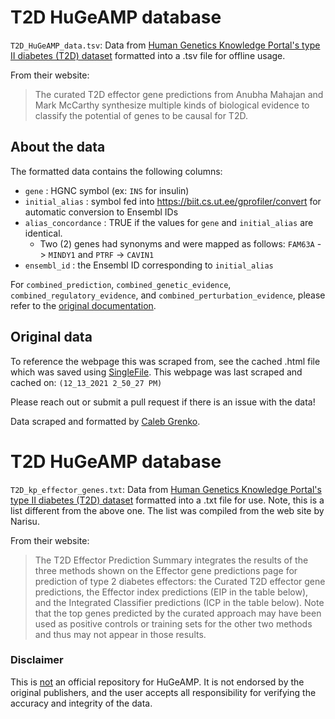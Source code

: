 # T2D HuGeAMP database
`T2D_HuGeAMP_data.tsv`: Data from [Human Genetics Knowledge Portal's type II diabetes (T2D) dataset](https://md.hugeamp.org/method.html?trait=t2d&dataset=mccarthy) formatted into a .tsv file for offline usage.

From their website:
>The curated T2D effector gene predictions from Anubha Mahajan and Mark McCarthy synthesize multiple kinds of biological evidence to classify the potential of genes to be causal for T2D.

## About the data
The formatted data contains the following columns:
* `gene` : HGNC symbol (ex: `INS` for insulin)
* `initial_alias` : symbol fed into https://biit.cs.ut.ee/gprofiler/convert for automatic conversion to Ensembl IDs
* `alias_concordance` : TRUE if the values for `gene` and `initial_alias` are identical. 
  *  Two (2) genes had synonyms and were mapped as follows: `FAM63A`	-> `MINDY1` and `PTRF`	-> `CAVIN1`
* `ensembl_id` : the Ensembl ID corresponding to `initial_alias` 

For `combined_prediction`, `combined_genetic_evidence`, `combined_regulatory_evidence`, and `combined_perturbation_evidence`, please refer to the [original documentation](http://3.208.176.209/sites/default/files/documents/effector_predictions_documentation.pdf).


## Original data
To reference the webpage this was scraped from, see the cached .html file which was saved using [SingleFile](https://github.com/gildas-lormeau/SingleFile). This webpage was last scraped and cached on: `(12_13_2021 2_50_27 PM)`

Please reach out or submit a pull request if there is an issue with the data!


Data scraped and formatted by [Caleb Grenko](mailto:cal.grenko@nih.gov).  

# T2D HuGeAMP database
`T2D_kp_effector_genes.txt`: Data from [Human Genetics Knowledge Portal's type II diabetes (T2D) dataset](https://t2d.hugeamp.org/method.html?trait=t2d&dataset=egls) formatted into a .txt file for use. Note, this is a list different from the above one. The list was compiled from the web site by Narisu. 

From their website:
>The T2D Effector Prediction Summary integrates the results of the three methods shown on the Effector gene predictions page for prediction of type 2 diabetes effectors: the Curated T2D effector gene predictions, the Effector index predictions (EIP in the table below), and the Integrated Classifier predictions (ICP in the table below). Note that the top genes predicted by the curated approach may have been used as positive controls or training sets for the other two methods and thus may not appear in those results.


### Disclaimer
This is <ins>not</ins> an official repository for HuGeAMP. It is not endorsed by the original publishers, and the user accepts all responsibility for verifying the accuracy and integrity of the data. 
